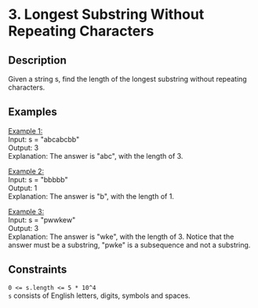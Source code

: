 # 3. Longest Substring Without Repeating Characters
## <b>Description</b>
Given a string s, find the length of the longest 
substring  without repeating characters.

## <b>Examples</b>
<u>Example 1:</u><br>
Input: s = "abcabcbb"<br>
Output: 3<br>
Explanation: The answer is "abc", with the length of 3.<br>

<u>Example 2:</u><br>
Input: s = "bbbbb"<br>
Output: 1<br>
Explanation: The answer is "b", with the length of 1.<br>

<u>Example 3:</u><br>
Input: s = "pwwkew"<br>
Output: 3<br>
Explanation: The answer is "wke", with the length of 3.
Notice that the answer must be a substring, "pwke" is a subsequence and not a substring.<br>

## <b>Constraints</b>
``0 <= s.length <= 5 * 10^4``<br>
``s`` consists of English letters, digits, symbols and spaces.